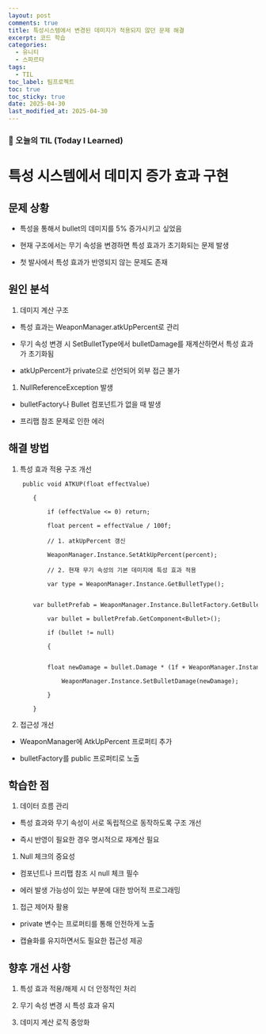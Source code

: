 ```yaml
---
layout: post
comments: true
title: 특성시스템에서 변경된 데미지가 적용되지 않던 문제 해결
excerpt: 코드 학습
categories:
  - 유니티
  - 스파르타
tags:
  - TIL
toc_label: 팀프로젝트
toc: true
toc_sticky: true
date: 2025-04-30
last_modified_at: 2025-04-30
---
```


### 📆 오늘의 TIL (Today I Learned)

# 특성 시스템에서 데미지 증가 효과 구현

## 문제 상황

- 특성을 통해서 bullet의 데미지를 5% 증가시키고 싶었음

- 현재 구조에서는 무기 속성을 변경하면 특성 효과가 초기화되는 문제 발생

- 첫 발사에서 특성 효과가 반영되지 않는 문제도 존재

## 원인 분석

1. 데미지 계산 구조

- 특성 효과는 WeaponManager.atkUpPercent로 관리

- 무기 속성 변경 시 SetBulletType에서 bulletDamage를 재계산하면서 특성 효과가 초기화됨

- atkUpPercent가 private으로 선언되어 외부 접근 불가

1. NullReferenceException 발생

- bulletFactory나 Bullet 컴포넌트가 없을 때 발생

- 프리팹 참조 문제로 인한 에러

## 해결 방법

1. 특성 효과 적용 구조 개선
    
```
    public void ATKUP(float effectValue)
    
       {
    
           if (effectValue <= 0) return;
    
           float percent = effectValue / 100f;
    
           // 1. atkUpPercent 갱신
    
           WeaponManager.Instance.SetAtkUpPercent(percent);
    
           // 2. 현재 무기 속성의 기본 데미지에 특성 효과 적용
    
           var type = WeaponManager.Instance.GetBulletType();
    
           var bulletPrefab = WeaponManager.Instance.BulletFactory.GetBulletPrefab(type);
    
           var bullet = bulletPrefab.GetComponent<Bullet>();
    
           if (bullet != null)
    
           {
    
               float newDamage = bullet.Damage * (1f + WeaponManager.Instance.AtkUpPercent);
    
               WeaponManager.Instance.SetBulletDamage(newDamage);
    
           }
    
       }
```

2. 접근성 개선

- WeaponManager에 AtkUpPercent 프로퍼티 추가

- bulletFactory를 public 프로퍼티로 노출

## 학습한 점

1. 데이터 흐름 관리

- 특성 효과와 무기 속성이 서로 독립적으로 동작하도록 구조 개선

- 즉시 반영이 필요한 경우 명시적으로 재계산 필요

1. Null 체크의 중요성

- 컴포넌트나 프리팹 참조 시 null 체크 필수

- 에러 발생 가능성이 있는 부분에 대한 방어적 프로그래밍

1. 접근 제어자 활용

- private 변수는 프로퍼티를 통해 안전하게 노출

- 캡슐화를 유지하면서도 필요한 접근성 제공

## 향후 개선 사항

1. 특성 효과 적용/해제 시 더 안정적인 처리

2. 무기 속성 변경 시 특성 효과 유지

3. 데미지 계산 로직 중앙화